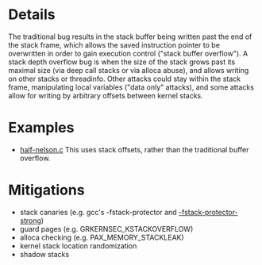 # Details

The traditional bug results in the stack buffer being written past the
end of the stack frame, which allows the saved instruction pointer to be
overwritten in order to gain execution control ("stack buffer
overflow"). A stack depth overflow bug is when the size of the stack
grows past its maximal size (via deep call stacks or via alloca abuse),
and allows writing on other stacks or threadinfo. Other attacks could
stay within the stack frame, manipulating local variables ("data only"
attacks), and some attacks allow for writing by arbitrary offsets
between kernel stacks.

# Examples

  - [half-nelson.c](https://jon.oberheide.org/files/half-nelson.c) This
    uses stack offsets, rather than the traditional buffer overflow.

# Mitigations

  - stack canaries (e.g. gcc's -fstack-protector and
    [-fstack-protector-strong](https://git.kernel.org/linus/8779657d29c0ebcc0c94ede4df2f497baf1b563f))
  - guard pages (e.g. GRKERNSEC_KSTACKOVERFLOW)
  - alloca checking (e.g. PAX_MEMORY_STACKLEAK)
  - kernel stack location randomization
  - shadow stacks